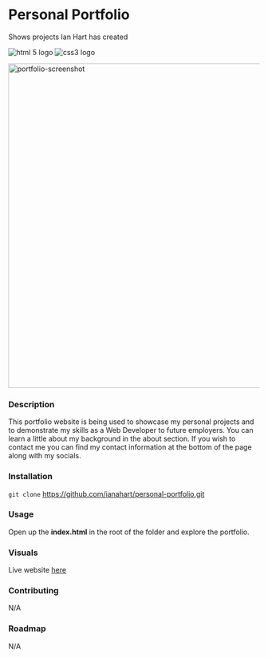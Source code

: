 # Personal Portfolio

Shows projects Ian Hart has created

![html 5 logo](https://camo.githubusercontent.com/d2da7e7ec8424780720101d4853c64dffb81dc69dfdd25a0ce88cdb3848bbc6f/68747470733a2f2f696d672e736869656c64732e696f2f7374617469632f76313f7374796c653d666f722d7468652d6261646765266d6573736167653d48544d4c3526636f6c6f723d453334463236266c6f676f3d48544d4c35266c6f676f436f6c6f723d464646464646266c6162656c3d)
![css3 logo](https://camo.githubusercontent.com/9fe0ddca8c80fd49703246ca3b9a894ddfdc9c1c80f6ab5de92bbe91471dbab8/68747470733a2f2f696d672e736869656c64732e696f2f7374617469632f76313f7374796c653d666f722d7468652d6261646765266d6573736167653d4353533326636f6c6f723d313537324236266c6f676f3d43535333266c6f676f436f6c6f723d464646464646266c6162656c3d)


<img width="650" alt="portfolio-screenshot" src="https://github.com/ianahart/personal-portfolio/assets/29121238/24949775-4d31-4e04-9afc-d7dce0159aac">



### Description

This portfolio website is being used to showcase my personal projects and to
demonstrate my skills as a Web Developer to future employers. You can learn
a little about my background in the about section. If you wish to contact me
you can find my contact information at the bottom of the page along with my socials.

### Installation

`git clone` https://github.com/ianahart/personal-portfolio.git

### Usage

Open up the **index.html** in the root of the folder
and explore the portfolio.

### Visuals

Live website [here](https://ianahart.github.io/personal-portfolio/)

### Contributing

N/A

### Roadmap

N/A
